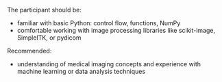 The participant should be:
- familiar with basic Python: control flow, functions, NumPy
- comfortable working with image processing libraries like scikit-image, SimpleITK, or pydicom

Recommended:
- understanding of medical imaging concepts and experience with machine learning or data analysis techniques